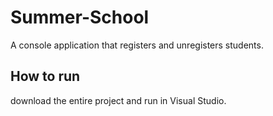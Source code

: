 # Summer-School

A console application that registers and unregisters students.

## How to run

download the entire project and run in Visual Studio.
